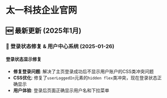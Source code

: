 # 太一科技企业官网

## 🆕 最新更新 (2025年1月)

### 🔧 登录状态修复 & 用户中心系统 (2025-01-26)

#### 登录状态显示修复
- **修复登录问题**: 解决了主页登录成功后不显示用户账户的CSS类冲突问题
- **CSS优化**: 修复了`userLoggedIn`元素的`hidden flex`类冲突，现在登录状态正确显示
- **用户体验**: 登录后页面正确显示用户名和下拉菜单